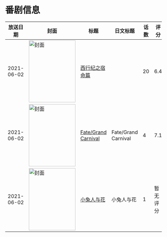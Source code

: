 # 番剧信息

|放送日期|封面|标题|日文标题|话数|评分|评分人数|
|---|---|---|---|---|---|---|
|2021-06-02|<img src="https://lain.bgm.tv/pic/cover/c/fa/2d/299263_HVJVt.jpg" alt="封面" style="width:150px;height:200px;object-fit:cover;">|[西行纪之宿命篇](https://bangumi.tv/subject/299263)||20|6.4|50人评分|
|2021-06-02|<img src="https://lain.bgm.tv/pic/cover/c/d9/54/324249_h7Z6i.jpg" alt="封面" style="width:150px;height:200px;object-fit:cover;">|[Fate/Grand Carnival](https://bangumi.tv/subject/324249)|Fate/Grand Carnival|4|7.1|1373人评分|
|2021-06-02|<img src="https://lain.bgm.tv/pic/cover/c/32/22/338134_ipptS.jpg" alt="封面" style="width:150px;height:200px;object-fit:cover;">|[小兔人与花](https://bangumi.tv/subject/338134)|小兔人与花|1|暂无评分|少于10人评分|
